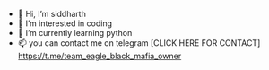 - 👋 Hi, I’m siddharth
- 👀 I’m interested in coding
- 🌱 I’m currently learning python
- 📫 you can contact me on telegram 
[CLICK HERE FOR CONTACT] https://t.me/team_eagle_black_mafia_owner
<!---
Mafiasiddharth/Mafiasiddharth is a ✨ special ✨ repository because its `README.md` (this file) appears on your GitHub profile.
You can click the Preview link to take a look at your changes.
--->
